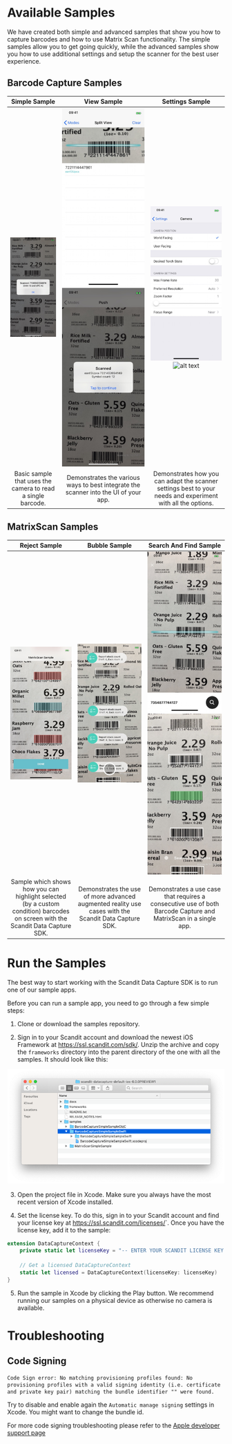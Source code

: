 # Available Samples

We have created both simple and advanced samples that show you how to capture barcodes and how to use Matrix Scan functionality.
The simple samples allow you to get going quickly, while the advanced samples show you how to use additional settings and setup the scanner for the best user experience.

## Barcode Capture Samples

|                               Simple Sample                              |                                View Sample                               |                             Settings Sample                              |
|:------------------------------------------------------------------------:|:------------------------------------------------------------------------:|:------------------------------------------------------------------------:|
| ![alt text](/images/sample-bc-simple.jpeg?raw=true "Simple Sample") | ![alt text](/images/sample-bc-view-1.jpeg?raw=true "View Sample") ![alt text](/images/sample-bc-view-2.jpeg?raw=true "View Sample") | ![alt text](/images/sample-bc-settings-1.jpeg?raw=true "Settings Sample") ![alt text](/images/sample-bc-settings-2.png?raw=true "Settings Sample") |
 Basic sample that uses the camera to read a single barcode.              | Demonstrates the various ways to best integrate the scanner into the UI of your app. | Demonstrates how you can adapt the scanner settings best to your needs and experiment with all the options. |


## MatrixScan Samples

|                               Reject Sample                              |                               Bubble Sample                              |                          Search And Find Sample                          |
|:------------------------------------------------------------------------:|:------------------------------------------------------------------------:|:------------------------------------------------------------------------:|
| ![alt text](/images/sample-ms-simple.jpeg?raw=true "Simple Sample") | ![alt text](/images/sample-ms-bubble.jpeg?raw=true "Bubble Sample") | ![alt text](/images/sample-ms-saf-1.jpeg?raw=true "Search") ![alt text](/images/sample-ms-saf-2.jpeg?raw=true "Find") |
| Sample which shows how you can highlight selected (by a custom condition) barcodes on screen with the Scandit Data Capture SDK. | Demonstrates the use of more advanced augmented reality use cases with the Scandit Data Capture SDK. | Demonstrates a use case that requires a consecutive use of both Barcode Capture and MatrixScan in a single app. |

# Run the Samples

The best way to start working with the Scandit Data Capture SDK is to run one of our sample apps.

Before you can run a sample app, you need to go through a few simple steps:

  1. Clone or download the samples repository.
  
  2. Sign in to your Scandit account and download the newest iOS Framework at <https://ssl.scandit.com/sdk/>. Unzip the archive and copy the `frameworks` directory into the parent directory of the one with all the samples. It should look like this:
  
  ![alt text](/images/samples-libs-setup.png?raw=true "Frameworks setup")
  
  3. Open the project file in Xcode. Make sure you always have the most recent version of Xcode installed.
  
  4. Set the license key. To do this, sign in to your Scandit account and find your license key at <https://ssl.scandit.com/licenses/>`. Once you have the license key, add it to the sample:
  
  ```swift
  extension DataCaptureContext {
      private static let licenseKey = "-- ENTER YOUR SCANDIT LICENSE KEY HERE --"

      // Get a licensed DataCaptureContext
      static let licensed = DataCaptureContext(licenseKey: licenseKey)
  }
  ```
  
  5. Run the sample in Xcode by clicking the Play button. We recommend running our samples on a physical device as otherwise no camera is available.


# Troubleshooting

## Code Signing
	Code Sign error: No matching provisioning profiles found: No provisioning profiles with a valid signing identity (i.e. certificate and private key pair) matching the bundle identifier "" were found.
	
Try to disable and enable again the `Automatic manage signing` settings in Xcode. You might want to change the bundle id.

For more code signing troubleshooting please refer to the [Apple developer support page](https://help.apple.com/xcode/mac/current/#/dev60b6fbbc7)
